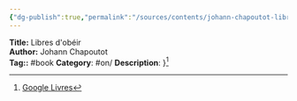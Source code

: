 ```yaml
---
{"dg-publish":true,"permalink":"/sources/contents/johann-chapoutot-libres-d-obeir/","noteIcon":"1","created":"2023-02-24T17:18:48.340+01:00","updated":"2023-04-20T12:41:25.939+02:00"}
---
```


**Title:** Libres d'obéir  
**Author:** Johann Chapoutot  
**Tag::** #book 
**Category**: #on/
**Description**: }[^1]

[^1]: [Google Livres](https://books.google.fr/)